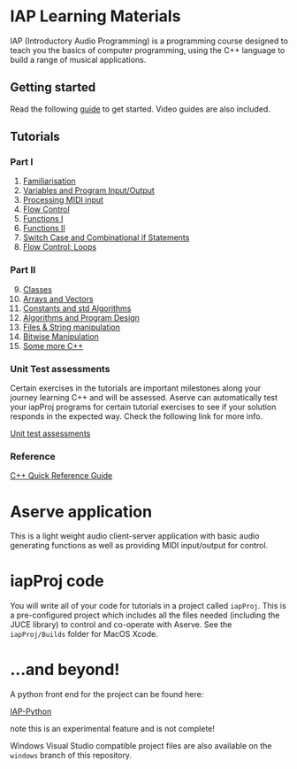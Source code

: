 # IAP Learning Materials

IAP (Introductory Audio Programming) is a programming course designed to teach you the basics of computer programming, using the C++ language to build a range of musical applications.

## Getting started

Read the following <a href="Tutorials/Getting%20Started.md">guide</a> to get started. Video guides are also included.

## Tutorials

### Part I
1.  <a href="Tutorials/Part%201/1%20-%20Familiarisation.md">Familiarisation</a>
2.  <a href="Tutorials/Part%201/2%20-%20Variables%20and%20IO.md">Variables and Program Input/Output</a>
3.  <a href="Tutorials/Part%201/3%20-%20Processing%20MIDI%20Input.md">Processing MIDI input</a>
4.  <a href="Tutorials/Part%201/4%20-%20Flow%20Control.md">Flow Control</a>
5.  <a href="Tutorials/Part%201/5%20-%20Functions.md">Functions I</a>
6.  <a href="Tutorials/Part%201/6%20-%20Functions%20II.md">Functions II</a>
7.  <a href="Tutorials/Part%201/7%20-%20Switch%20and%20Combinational%20Logic.md">Switch Case and Combinational if Statements</a>
8.  <a href="Tutorials/Part%201/8%20-%20Loops.md">Flow Control: Loops</a>

### Part II
9.  <a href="Tutorials/Part%202/9%20-%20Classes.md">Classes</a>
10.  <a href="Tutorials/Part%202/10%20-%20Arrays%20and%20Vectors.md">Arrays and Vectors</a>
11.  <a href="Tutorials/Part%202/11%20-%20Constants%20and%20Algorithms.md">Constants and std Algorithms</a>
12.  <a href="Tutorials/Part%202/12%20-%20Algorithms%20and%20Program%20design.md">Algorithms and Program Design</a>
13.  <a href="Tutorials/Part%202/13%20-%20Files%20and%20String%20Manipulation.md">Files & String manipulation</a>
14.  <a href="Tutorials/Part%202/14%20-%20Bitwise%20Manipulation.md">Bitwise Manipulation</a>
15.  <a href="Tutorials/Part%202/15%20-%20Some%20More%20CPP.md">Some more C++</a>

### Unit Test assessments

Certain exercises in the tutorials are important milestones along your journey learning C++ and will be assessed. Aserve can automatically test your iapProj programs for certain tutorial exercises to see if your solution responds in the expected way. Check the following link for more info.

<a href="Solutions/Overview.md">Unit test assessments</a>

### Reference

<a href="Tutorials/C%2B%2B%20Quick%20Reference.md">C++ Quick Reference Guide</a>

# Aserve application

This is a light weight audio client-server application with basic audio generating functions as well as providing MIDI input/output for control.

# iapProj code

You will write all of your code for tutorials in a project called `iapProj`. This is a pre-configured project which includes all the files needed (including the JUCE library) to control and co-operate with Aserve. See the `iapProj/Builds` folder for MacOS Xcode. 

# ...and beyond!

A python front end for the project can be found here:

<a href="https://github.com/Sjhunt93/IAP-Python">IAP-Python</a>

note this is an experimental feature and is not complete! 

Windows Visual Studio compatible project files are also available on the `windows` branch of this repository.
